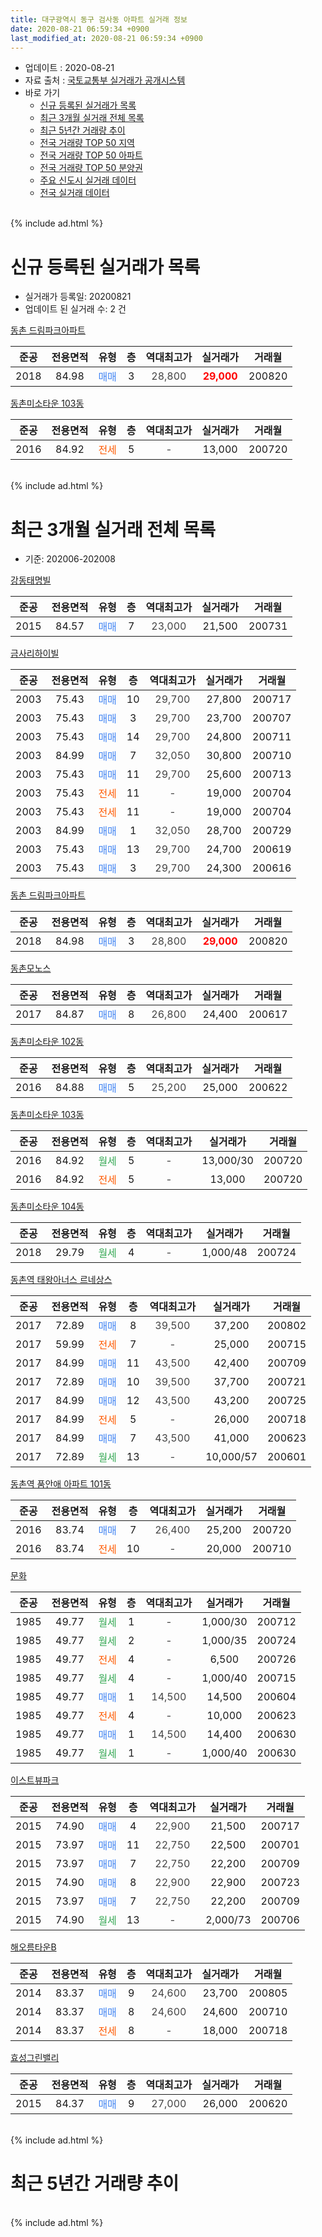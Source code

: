 ```yaml
---
title: 대구광역시 동구 검사동 아파트 실거래 정보
date: 2020-08-21 06:59:34 +0900
last_modified_at: 2020-08-21 06:59:34 +0900
---
```


* 업데이트 : 2020-08-21
* 자료 출처 : [국토교통부 실거래가 공개시스템](http://rt.molit.go.kr)
* 바로 가기
    * [신규 등록된 실거래가 목록](#신규-등록된-실거래가-목록)
    * [최근 3개월 실거래 전체 목록](#최근-3개월-실거래-전체-목록)
    * [최근 5년간 거래량 추이](#최근-5년간-거래량-추이)
    * [전국 거래량 TOP 50 지역](https://inasie.github.io/apt-trade-info/최근-3개월-전국에서-가장-거래가-많이-발생한-지역)
    * [전국 거래량 TOP 50 아파트](https://inasie.github.io/apt-trade-info/최근-3개월-전국에서-가장-거래가-많이-발생한-아파트)
    * [전국 거래량 TOP 50 분양권](https://inasie.github.io/apt-trade-info/최근-3개월-전국에서-가장-거래가-많이-발생한-분양권)
    * [주요 신도시 실거래 데이터](https://inasie.github.io/apt-trade-info/주요-신도시)
    * [전국 실거래 데이터](https://inasie.github.io/apt-trade-info/전국)
<br>
{% include ad.html %}
<br>

# 신규 등록된 실거래가 목록
* 실거래가 등록일: 20200821
* 업데이트 된 실거래 수: 2 건


[동촌 드림파크아파트](https://search.naver.com/search.naver?query=%EB%8C%80%EA%B5%AC%EA%B4%91%EC%97%AD%EC%8B%9C+%EB%8F%99%EA%B5%AC+%EA%B2%80%EC%82%AC%EB%8F%99+%EB%8F%99%EC%B4%8C+%EB%93%9C%EB%A6%BC%ED%8C%8C%ED%81%AC%EC%95%84%ED%8C%8C%ED%8A%B8)

|준공|전용면적|유형|층|역대최고가|실거래가|거래월|
|:---:|:---:|:---:|:---:|:---:|:---:|:---:|
|2018|84.98|<span style="color:#4285f3">매매</span>|3|<span style="color:#444444">28,800</span>|<b><span style="color:#ff0000">29,000</span></b>|200820|

[동촌미소타운 103동](https://search.naver.com/search.naver?query=%EB%8C%80%EA%B5%AC%EA%B4%91%EC%97%AD%EC%8B%9C+%EB%8F%99%EA%B5%AC+%EA%B2%80%EC%82%AC%EB%8F%99+%EB%8F%99%EC%B4%8C%EB%AF%B8%EC%86%8C%ED%83%80%EC%9A%B4+103%EB%8F%99)

|준공|전용면적|유형|층|역대최고가|실거래가|거래월|
|:---:|:---:|:---:|:---:|:---:|:---:|:---:|
|2016|84.92|<span style="color:#ff5a00">전세</span>|5|<span style="color:#444444">-</span>|13,000|200720|


<br>
{% include ad.html %}
<br>

# 최근 3개월 실거래 전체 목록
* 기준: 202006-202008


[강동태명빌](https://search.naver.com/search.naver?query=%EB%8C%80%EA%B5%AC%EA%B4%91%EC%97%AD%EC%8B%9C+%EB%8F%99%EA%B5%AC+%EA%B2%80%EC%82%AC%EB%8F%99+%EA%B0%95%EB%8F%99%ED%83%9C%EB%AA%85%EB%B9%8C)

|준공|전용면적|유형|층|역대최고가|실거래가|거래월|
|:---:|:---:|:---:|:---:|:---:|:---:|:---:|
|2015|84.57|<span style="color:#4285f3">매매</span>|7|<span style="color:#444444">23,000</span>|21,500|200731|

[금사리하이빌](https://search.naver.com/search.naver?query=%EB%8C%80%EA%B5%AC%EA%B4%91%EC%97%AD%EC%8B%9C+%EB%8F%99%EA%B5%AC+%EA%B2%80%EC%82%AC%EB%8F%99+%EA%B8%88%EC%82%AC%EB%A6%AC%ED%95%98%EC%9D%B4%EB%B9%8C)

|준공|전용면적|유형|층|역대최고가|실거래가|거래월|
|:---:|:---:|:---:|:---:|:---:|:---:|:---:|
|2003|75.43|<span style="color:#4285f3">매매</span>|10|<span style="color:#444444">29,700</span>|27,800|200717|
|2003|75.43|<span style="color:#4285f3">매매</span>|3|<span style="color:#444444">29,700</span>|23,700|200707|
|2003|75.43|<span style="color:#4285f3">매매</span>|14|<span style="color:#444444">29,700</span>|24,800|200711|
|2003|84.99|<span style="color:#4285f3">매매</span>|7|<span style="color:#444444">32,050</span>|30,800|200710|
|2003|75.43|<span style="color:#4285f3">매매</span>|11|<span style="color:#444444">29,700</span>|25,600|200713|
|2003|75.43|<span style="color:#ff5a00">전세</span>|11|<span style="color:#444444">-</span>|19,000|200704|
|2003|75.43|<span style="color:#ff5a00">전세</span>|11|<span style="color:#444444">-</span>|19,000|200704|
|2003|84.99|<span style="color:#4285f3">매매</span>|1|<span style="color:#444444">32,050</span>|28,700|200729|
|2003|75.43|<span style="color:#4285f3">매매</span>|13|<span style="color:#444444">29,700</span>|24,700|200619|
|2003|75.43|<span style="color:#4285f3">매매</span>|3|<span style="color:#444444">29,700</span>|24,300|200616|

[동촌 드림파크아파트](https://search.naver.com/search.naver?query=%EB%8C%80%EA%B5%AC%EA%B4%91%EC%97%AD%EC%8B%9C+%EB%8F%99%EA%B5%AC+%EA%B2%80%EC%82%AC%EB%8F%99+%EB%8F%99%EC%B4%8C+%EB%93%9C%EB%A6%BC%ED%8C%8C%ED%81%AC%EC%95%84%ED%8C%8C%ED%8A%B8)

|준공|전용면적|유형|층|역대최고가|실거래가|거래월|
|:---:|:---:|:---:|:---:|:---:|:---:|:---:|
|2018|84.98|<span style="color:#4285f3">매매</span>|3|<span style="color:#444444">28,800</span>|<b><span style="color:#ff0000">29,000</span></b>|200820|

[동촌모노스](https://search.naver.com/search.naver?query=%EB%8C%80%EA%B5%AC%EA%B4%91%EC%97%AD%EC%8B%9C+%EB%8F%99%EA%B5%AC+%EA%B2%80%EC%82%AC%EB%8F%99+%EB%8F%99%EC%B4%8C%EB%AA%A8%EB%85%B8%EC%8A%A4)

|준공|전용면적|유형|층|역대최고가|실거래가|거래월|
|:---:|:---:|:---:|:---:|:---:|:---:|:---:|
|2017|84.87|<span style="color:#4285f3">매매</span>|8|<span style="color:#444444">26,800</span>|24,400|200617|

[동촌미소타운 102동](https://search.naver.com/search.naver?query=%EB%8C%80%EA%B5%AC%EA%B4%91%EC%97%AD%EC%8B%9C+%EB%8F%99%EA%B5%AC+%EA%B2%80%EC%82%AC%EB%8F%99+%EB%8F%99%EC%B4%8C%EB%AF%B8%EC%86%8C%ED%83%80%EC%9A%B4+102%EB%8F%99)

|준공|전용면적|유형|층|역대최고가|실거래가|거래월|
|:---:|:---:|:---:|:---:|:---:|:---:|:---:|
|2016|84.88|<span style="color:#4285f3">매매</span>|5|<span style="color:#444444">25,200</span>|25,000|200622|

[동촌미소타운 103동](https://search.naver.com/search.naver?query=%EB%8C%80%EA%B5%AC%EA%B4%91%EC%97%AD%EC%8B%9C+%EB%8F%99%EA%B5%AC+%EA%B2%80%EC%82%AC%EB%8F%99+%EB%8F%99%EC%B4%8C%EB%AF%B8%EC%86%8C%ED%83%80%EC%9A%B4+103%EB%8F%99)

|준공|전용면적|유형|층|역대최고가|실거래가|거래월|
|:---:|:---:|:---:|:---:|:---:|:---:|:---:|
|2016|84.92|<span style="color:#34a853">월세</span>|5|<span style="color:#444444">-</span>|13,000/30|200720|
|2016|84.92|<span style="color:#ff5a00">전세</span>|5|<span style="color:#444444">-</span>|13,000|200720|

[동촌미소타운 104동](https://search.naver.com/search.naver?query=%EB%8C%80%EA%B5%AC%EA%B4%91%EC%97%AD%EC%8B%9C+%EB%8F%99%EA%B5%AC+%EA%B2%80%EC%82%AC%EB%8F%99+%EB%8F%99%EC%B4%8C%EB%AF%B8%EC%86%8C%ED%83%80%EC%9A%B4+104%EB%8F%99)

|준공|전용면적|유형|층|역대최고가|실거래가|거래월|
|:---:|:---:|:---:|:---:|:---:|:---:|:---:|
|2018|29.79|<span style="color:#34a853">월세</span>|4|<span style="color:#444444">-</span>|1,000/48|200724|

[동촌역 태왕아너스 르네상스](https://search.naver.com/search.naver?query=%EB%8C%80%EA%B5%AC%EA%B4%91%EC%97%AD%EC%8B%9C+%EB%8F%99%EA%B5%AC+%EA%B2%80%EC%82%AC%EB%8F%99+%EB%8F%99%EC%B4%8C%EC%97%AD+%ED%83%9C%EC%99%95%EC%95%84%EB%84%88%EC%8A%A4+%EB%A5%B4%EB%84%A4%EC%83%81%EC%8A%A4)

|준공|전용면적|유형|층|역대최고가|실거래가|거래월|
|:---:|:---:|:---:|:---:|:---:|:---:|:---:|
|2017|72.89|<span style="color:#4285f3">매매</span>|8|<span style="color:#444444">39,500</span>|37,200|200802|
|2017|59.99|<span style="color:#ff5a00">전세</span>|7|<span style="color:#444444">-</span>|25,000|200715|
|2017|84.99|<span style="color:#4285f3">매매</span>|11|<span style="color:#444444">43,500</span>|42,400|200709|
|2017|72.89|<span style="color:#4285f3">매매</span>|10|<span style="color:#444444">39,500</span>|37,700|200721|
|2017|84.99|<span style="color:#4285f3">매매</span>|12|<span style="color:#444444">43,500</span>|43,200|200725|
|2017|84.99|<span style="color:#ff5a00">전세</span>|5|<span style="color:#444444">-</span>|26,000|200718|
|2017|84.99|<span style="color:#4285f3">매매</span>|7|<span style="color:#444444">43,500</span>|41,000|200623|
|2017|72.89|<span style="color:#34a853">월세</span>|13|<span style="color:#444444">-</span>|10,000/57|200601|

[동촌역 품안애 아파트 101동](https://search.naver.com/search.naver?query=%EB%8C%80%EA%B5%AC%EA%B4%91%EC%97%AD%EC%8B%9C+%EB%8F%99%EA%B5%AC+%EA%B2%80%EC%82%AC%EB%8F%99+%EB%8F%99%EC%B4%8C%EC%97%AD+%ED%92%88%EC%95%88%EC%95%A0+%EC%95%84%ED%8C%8C%ED%8A%B8+101%EB%8F%99)

|준공|전용면적|유형|층|역대최고가|실거래가|거래월|
|:---:|:---:|:---:|:---:|:---:|:---:|:---:|
|2016|83.74|<span style="color:#4285f3">매매</span>|7|<span style="color:#444444">26,400</span>|25,200|200720|
|2016|83.74|<span style="color:#ff5a00">전세</span>|10|<span style="color:#444444">-</span>|20,000|200710|

[문화](https://search.naver.com/search.naver?query=%EB%8C%80%EA%B5%AC%EA%B4%91%EC%97%AD%EC%8B%9C+%EB%8F%99%EA%B5%AC+%EA%B2%80%EC%82%AC%EB%8F%99+%EB%AC%B8%ED%99%94)

|준공|전용면적|유형|층|역대최고가|실거래가|거래월|
|:---:|:---:|:---:|:---:|:---:|:---:|:---:|
|1985|49.77|<span style="color:#34a853">월세</span>|1|<span style="color:#444444">-</span>|1,000/30|200712|
|1985|49.77|<span style="color:#34a853">월세</span>|2|<span style="color:#444444">-</span>|1,000/35|200724|
|1985|49.77|<span style="color:#ff5a00">전세</span>|4|<span style="color:#444444">-</span>|6,500|200726|
|1985|49.77|<span style="color:#34a853">월세</span>|4|<span style="color:#444444">-</span>|1,000/40|200715|
|1985|49.77|<span style="color:#4285f3">매매</span>|1|<span style="color:#444444">14,500</span>|14,500|200604|
|1985|49.77|<span style="color:#ff5a00">전세</span>|4|<span style="color:#444444">-</span>|10,000|200623|
|1985|49.77|<span style="color:#4285f3">매매</span>|1|<span style="color:#444444">14,500</span>|14,400|200630|
|1985|49.77|<span style="color:#34a853">월세</span>|1|<span style="color:#444444">-</span>|1,000/40|200630|

[이스트뷰파크](https://search.naver.com/search.naver?query=%EB%8C%80%EA%B5%AC%EA%B4%91%EC%97%AD%EC%8B%9C+%EB%8F%99%EA%B5%AC+%EA%B2%80%EC%82%AC%EB%8F%99+%EC%9D%B4%EC%8A%A4%ED%8A%B8%EB%B7%B0%ED%8C%8C%ED%81%AC)

|준공|전용면적|유형|층|역대최고가|실거래가|거래월|
|:---:|:---:|:---:|:---:|:---:|:---:|:---:|
|2015|74.90|<span style="color:#4285f3">매매</span>|4|<span style="color:#444444">22,900</span>|21,500|200717|
|2015|73.97|<span style="color:#4285f3">매매</span>|11|<span style="color:#444444">22,750</span>|22,500|200701|
|2015|73.97|<span style="color:#4285f3">매매</span>|7|<span style="color:#444444">22,750</span>|22,200|200709|
|2015|74.90|<span style="color:#4285f3">매매</span>|8|<span style="color:#444444">22,900</span>|22,900|200723|
|2015|73.97|<span style="color:#4285f3">매매</span>|7|<span style="color:#444444">22,750</span>|22,200|200709|
|2015|74.90|<span style="color:#34a853">월세</span>|13|<span style="color:#444444">-</span>|2,000/73|200706|


<script async src="//pagead2.googlesyndication.com/pagead/js/adsbygoogle.js"></script>
<!-- 기본 -->
<ins class="adsbygoogle"
     style="display:block"
     data-ad-client="ca-pub-2446590836940007"
     data-ad-slot="1659523306"
     data-ad-format="auto"
     data-full-width-responsive="true"></ins>
<script>
(adsbygoogle = window.adsbygoogle || []).push({});
</script>


[해오름타운B](https://search.naver.com/search.naver?query=%EB%8C%80%EA%B5%AC%EA%B4%91%EC%97%AD%EC%8B%9C+%EB%8F%99%EA%B5%AC+%EA%B2%80%EC%82%AC%EB%8F%99+%ED%95%B4%EC%98%A4%EB%A6%84%ED%83%80%EC%9A%B4B)

|준공|전용면적|유형|층|역대최고가|실거래가|거래월|
|:---:|:---:|:---:|:---:|:---:|:---:|:---:|
|2014|83.37|<span style="color:#4285f3">매매</span>|9|<span style="color:#444444">24,600</span>|23,700|200805|
|2014|83.37|<span style="color:#4285f3">매매</span>|8|<span style="color:#444444">24,600</span>|24,600|200710|
|2014|83.37|<span style="color:#ff5a00">전세</span>|8|<span style="color:#444444">-</span>|18,000|200718|

[효성그린밸리](https://search.naver.com/search.naver?query=%EB%8C%80%EA%B5%AC%EA%B4%91%EC%97%AD%EC%8B%9C+%EB%8F%99%EA%B5%AC+%EA%B2%80%EC%82%AC%EB%8F%99+%ED%9A%A8%EC%84%B1%EA%B7%B8%EB%A6%B0%EB%B0%B8%EB%A6%AC)

|준공|전용면적|유형|층|역대최고가|실거래가|거래월|
|:---:|:---:|:---:|:---:|:---:|:---:|:---:|
|2015|84.37|<span style="color:#4285f3">매매</span>|9|<span style="color:#444444">27,000</span>|26,000|200620|


<br>
{% include ad.html %}
<br>

# 최근 5년간 거래량 추이


<div style="width:100%;">
    <canvas id="deal_progress" height="200"></canvas>
</div>

<script>
new Chart(document.getElementById("deal_progress"), {
    type: 'line',
    data: {
        labels: ['201508','201509','201510','201511','201512','201601','201602','201603','201604','201605','201606','201607','201608','201609','201610','201611','201612','201701','201702','201703','201704','201705','201706','201707','201708','201709','201710','201711','201712','201801','201802','201803','201804','201805','201806','201807','201808','201809','201810','201811','201812','201901','201902','201903','201904','201905','201906','201907','201908','201909','201910','201911','201912','202001','202002','202003','202004','202005','202006','202007','202008'],
        datasets: [{
            label: '매매',
            pointRadius: 1,
            data: [7, 9, 2, 5, 3, 3, 4, 4, 6, 8, 6, 4, 7, 1, 4, 6, 3, 1, 2, 5, 2, 11, 8, 15, 10, 12, 6, 9, 4, 15, 16, 13, 5, 8, 7, 6, 8, 6, 3, 5, 2, 6, 10, 5, 9, 6, 7, 9, 9, 9, 7, 6, 12, 14, 10, 5, 5, 8, 8, 17, 3],
            borderColor: "rgba(255, 201, 14, 1)",
            backgroundColor: "rgba(255, 201, 14, 0.5)",
            fill: false,
            lineTension: 0
        },{
            label: '전월세',
            pointRadius: 1,
            data: [2, 1, 1, 2, 1, 2, 4, 3, 1, 4, 4, 2, 5, 0, 3, 3, 4, 1, 11, 7, 7, 2, 2, 2, 1, 6, 8, 9, 10, 25, 10, 15, 2, 9, 5, 4, 3, 2, 4, 1, 3, 4, 6, 2, 3, 7, 4, 0, 3, 2, 5, 8, 4, 4, 10, 4, 4, 6, 3, 14, 0],
            borderColor: "rgba(0, 141, 185, 1)",
            backgroundColor: "rgba(0, 141, 185, 0.5)",
            fill: false,
            lineTension: 0
        }
        ]
    },
    options: {
        responsive: true,
        title: {
            display: false
        },
        tooltips: {
            mode: 'index',
            intersect: false
        },
        hover: {
            mode: 'nearest',
            intersect: true
        },
        scales: {
            xAxes: [{
                display: true,
                scaleLabel: {
                    display: true,
                    labelString: '년/월'
                }
            }],
            yAxes: [{
                display: true,
                ticks: {
                    suggestedMin: 0,
                },
                scaleLabel: {
                    display: true,
                    labelString: '실거래 수'
                }
            }]
        }
    }
});

</script>


<br>
{% include ad.html %}
<br>

